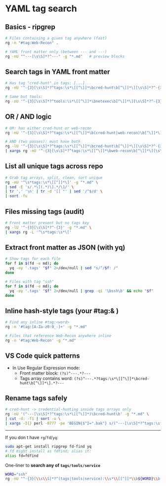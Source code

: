 # YAML tag search

## Basics - ripgrep

```bash
# Files containing a given tag anywhere (fast)
rg -n "#tag:Web-Recon" .

# YAML front matter only (between --- and ---)
rg -nU "^---[\s\S]*?^---" -g "*.md"   # preview blocks
```

## Search tags in YAML front matter

```bash
# Has tag "cred-hunt" in tags: [...]
rg -nU '^-{3}[\s\S]*?^tags:\s*\[[^\]]*\bcred-hunt\b[^\]]*\][\s\S]*?^-{3}' -g "*.md"

# Same but tools:
rg -nU '^-{3}[\s\S]*?^tools:\s*\[[^\]]*\bnetexec\b[^\]]*\][\s\S]*?^-{3}' -g "*.md"
```

## OR / AND logic

```bash
# OR: has either cred-hunt or web-recon
rg -nU '^-{3}[\s\S]*?^tags:\s*\[[^\]]*\b(cred-hunt|web-recon)\b[^\]]*\][\s\S]*?^-{3}' -g "*.md"

# AND (two passes): must have both
rg -lU '^-{3}[\s\S]*?^tags:\s*\[[^\]]*\bcred-hunt\b[^\]]*\][\s\S]*?^-{3}' -g "*.md" \
| xargs rg -nU '^-{3}[\s\S]*?^tags:\s*\[[^\]]*\bweb-recon\b[^\]]*\][\s\S]*?^-{3}'
```

## List all unique tags across repo

```bash
# Grab tag arrays, split, clean, sort unique
rg -nU '^\s*tags:\s*\[[^]]*\]' -g "*.md" \
| sed -E 's/.*\[(.*)\].*/\1/' \
| tr ',' '\n' | tr -d '[] "' | sed '/^$/d' \
| sort -fu
```

## Files missing tags (audit)

```bash
# Front matter present but no tags key
rg -lU '^-{3}[\s\S]*?^-{3}' -g "*.md" \
| xargs rg -L '^\s*tags:\s*\['
```

## Extract front matter as JSON (with yq)

```bash
# Show tags for each file
for f in $(fd -e md); do
  yq -oy '.tags' "$f" 2>/dev/null | sed "s/^/$f: /"
done

# Files with tag "ssh"
for f in $(fd -e md); do
  yq -oy '.tags' "$f" 2>/dev/null | grep -qi '\bssh\b' && echo "$f"
done
```

## Inline hash-style tags (your #tag:& )

```bash
# Find any inline #tag:<word>
rg -n '#tag:[A-Za-z0-9_-]+' -g "*.md"

# Files that reference Web-Recon anywhere inline
rg -n '#tag:Web-Recon' -g "*.md"
```

## VS Code quick patterns

- In  Use Regular Expression  mode:
  - Front matter block: `(?s)^---.*?---`
  - Tags array contains word: `(?s)^---.*?tags:\s*\[[^\]]*\bcred-hunt\b[^\]]*\].*?---`

## Rename tags safely

```bash
# cred-hunt -> credential-hunting inside tags arrays only
rg -nU '(^---[\s\S]*?^tags:\s*\[[^\]]*)\bcred-hunt\b' -g "*.md" \
| cut -d: -f1 | sort -u \
| xargs -I{} perl -0777 -pe 'BEGIN{$^I=".bak"} s/(^---[\s\S]*?^tags:\s*\[[^\]]*)\bcred-hunt\b/$1credential-hunting/gm' -i {}
```

------

If you don t have `rg`/`fd`/`yq`:

```bash
sudo apt-get install ripgrep fd-find yq
# fd might install as fdfind; alias it:
alias fd=fdfind
```

One-liner to **search any of `tags/tools/service`** 

```bash
WORD="ssh"
rg -nU "^-{3}[\\s\\S]*?^(tags|tools|service):\\s*\\[[^]]*\\b${WORD}\\b[^]]*\\][\\s\\S]*?^-{3}" -g "*.md"
```